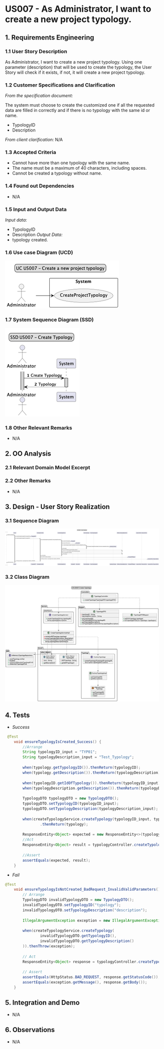 # US007 - As Administrator, I want to create a new project typology.

## 1. Requirements Engineering

### 1.1 User Story Description

 As Administrator, I want to create a new project typology. Using one parameter (description) that will
 be used to create the typology, the User Story will check if it exists, if not, it will create a new
 project typology.


### 1.2 Customer Specifications and Clarification

*From the specification document:*

The system must choose to create the customized one if all the requested data are filled in correctly and if
there is no typology with the same id or name.
 - TypologyID
 - Description


*From client clarification:*
N/A

### 1.3 Accepted Criteria
* Cannot have more than one typology with the same name.
* The name must be a maximum of 40 characters, including spaces.
* Cannot be created a typology without name.

### 1.4 Found out Dependencies
* N/A 

### 1.5 Input and Output Data
*Input data:*
* TypologyID
* Description
*Output Data:*
* typology created.

### 1.6 Use case Diagram (UCD)
![](../US007_v1.0/UC007_CreateProjectTypology.png)

### 1.7 System Sequence Diagram (SSD)
![](SSD007_CreateTypology.png)

### 1.8 Other Relevant Remarks
* N/A

## 2. OO Analysis
### 2.1 Relevant Domain Model Excerpt


### 2.2 Other Remarks
* N/A

## 3. Design - User Story Realization


### 3.1 Sequence Diagram
![](SD007_CreateTypology.png)

### 3.2 Class Diagram
![](CD007_CreateTypology.png)

## 4. Tests

* *Success*
```java
 @Test
    void ensureTypologyIsCreated_Success() {
        //Arrange
        String typologyID_input = "TYP01";
        String typologyDescription_input = "Test_Typology";

        when(typology.getTypologyID()).thenReturn(typologyID);
        when(typology.getDescription()).thenReturn(typologyDescription);

        when(typologyID.getIdOfTypology()).thenReturn(typologyID_input);
        when(typologyDescription.getDescription()).thenReturn(typologyDescription_input);

        TypologyDTO typologyDTO = new TypologyDTO();
        typologyDTO.setTypologyID(typologyID_input);
        typologyDTO.setTypologyDescription(typologyDescription_input);

        when(createTypologyService.createTypology(typologyID_input, typologyDescription_input))
                .thenReturn(typology);

        ResponseEntity<Object> expected = new ResponseEntity<>(typologyDTO, HttpStatus.CREATED);
        //Act
        ResponseEntity<Object> result = typologyController.createTypology(typologyDTO);

        //Assert
        assertEquals(expected, result);
    }
```

* *Fail*
```java
@Test
    void ensureTypologyIsNotCreated_BadRequest_InvalidValidParameters() {
        // Arrange
        TypologyDTO invalidTypologyDTO = new TypologyDTO();
        invalidTypologyDTO.setTypologyID("typology");
        invalidTypologyDTO.setTypologyDescription("description");

        IllegalArgumentException exception = new IllegalArgumentException("Invalid input parameters for creating typology.");

        when(createTypologyService.createTypology(
                invalidTypologyDTO.getTypologyID(),
                invalidTypologyDTO.getTypologyDescription()
        )).thenThrow(exception);

        // Act
        ResponseEntity<Object> response = typologyController.createTypology(invalidTypologyDTO);

        // Assert
        assertEquals(HttpStatus.BAD_REQUEST, response.getStatusCode());
        assertEquals(exception.getMessage(), response.getBody());
    }
```

## 5. Integration and Demo
* N/A

## 6. Observations
* N/A


